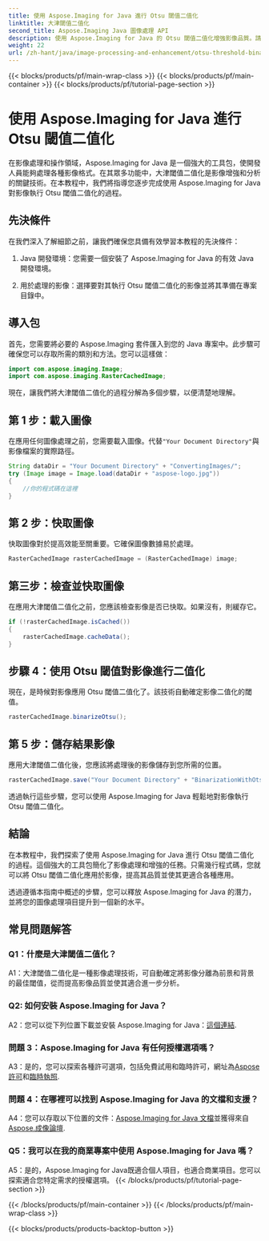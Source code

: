 ```yaml
---
title: 使用 Aspose.Imaging for Java 進行 Otsu 閾值二值化
linktitle: 大津閾值二值化
second_title: Aspose.Imaging Java 圖像處理 API
description: 使用 Aspose.Imaging for Java 的 Otsu 閾值二值化增強影像品質。請遵循我們的逐步指南來實現卓越的影像處理。
weight: 22
url: /zh-hant/java/image-processing-and-enhancement/otsu-threshold-binarization/
---
```


{{< blocks/products/pf/main-wrap-class >}}
{{< blocks/products/pf/main-container >}}
{{< blocks/products/pf/tutorial-page-section >}}

# 使用 Aspose.Imaging for Java 進行 Otsu 閾值二值化

在影像處理和操作領域，Aspose.Imaging for Java 是一個強大的工具包，使開發人員能夠處理各種影像格式。在其眾多功能中，大津閾值二值化是影像增強和分析的關鍵技術。在本教程中，我們將指導您逐步完成使用 Aspose.Imaging for Java 對影像執行 Otsu 閾值二值化的過程。

## 先決條件

在我們深入了解細節之前，讓我們確保您具備有效學習本教程的先決條件：

1. Java 開發環境：您需要一個安裝了 Aspose.Imaging for Java 的有效 Java 開發環境。

2. 用於處理的影像：選擇要對其執行 Otsu 閾值二值化的影像並將其準備在專案目錄中。

## 導入包

首先，您需要將必要的 Aspose.Imaging 套件匯入到您的 Java 專案中。此步驟可確保您可以存取所需的類別和方法。您可以這樣做：

```java
import com.aspose.imaging.Image;
import com.aspose.imaging.RasterCachedImage;
```

現在，讓我們將大津閾值二值化的過程分解為多個步驟，以便清楚地理解。

## 第 1 步：載入圖像


在應用任何圖像處理之前，您需要載入圖像。代替`"Your Document Directory"`與影像檔案的實際路徑。 

```java
String dataDir = "Your Document Directory" + "ConvertingImages/";
try (Image image = Image.load(dataDir + "aspose-logo.jpg"))
{
    //你的程式碼在這裡
}
```

## 第 2 步：快取圖像

快取圖像對於提高效能至關重要。它確保圖像數據易於處理。

```java
RasterCachedImage rasterCachedImage = (RasterCachedImage) image;
```

## 第三步：檢查並快取圖像

在應用大津閾值二值化之前，您應該檢查影像是否已快取。如果沒有，則緩存它。

```java
if (!rasterCachedImage.isCached())
{
    rasterCachedImage.cacheData();
}
```

## 步驟 4：使用 Otsu 閾值對影像進行二值化

現在，是時候對影像應用 Otsu 閾值二值化了。該技術自動確定影像二值化的閾值。

```java
rasterCachedImage.binarizeOtsu();
```

## 第 5 步：儲存結果影像

應用大津閾值二值化後，您應該將處理後的影像儲存到您所需的位置。

```java
rasterCachedImage.save("Your Document Directory" + "BinarizationWithOtsuThreshold_out.jpg");
```

透過執行這些步驟，您可以使用 Aspose.Imaging for Java 輕鬆地對影像執行 Otsu 閾值二值化。

## 結論

在本教程中，我們探索了使用 Aspose.Imaging for Java 進行 Otsu 閾值二值化的過程。這個強大的工具包簡化了影像處理和增強的任務。只需幾行程式碼，您就可以將 Otsu 閾值二值化應用於影像，提高其品質並使其更適合各種應用。

透過遵循本指南中概述的步驟，您可以釋放 Aspose.Imaging for Java 的潛力，並將您的圖像處理項目提升到一個新的水平。

## 常見問題解答

### Q1：什麼是大津閾值二值化？

A1：大津閾值二值化是一種影像處理技術，可自動確定將影像分離為前景和背景的最佳閾值，從而提高影像品質並使其適合進一步分析。

### Q2: 如何安裝 Aspose.Imaging for Java？

 A2：您可以從下列位置下載並安裝 Aspose.Imaging for Java：[這個連結](https://releases.aspose.com/imaging/java/).

### 問題 3：Aspose.Imaging for Java 有任何授權選項嗎？

 A3：是的，您可以探索各種許可選項，包括免費試用和臨時許可，網址為[Aspose 許可](https://purchase.aspose.com/buy)和[臨時執照](https://purchase.aspose.com/temporary-license/).

### 問題 4：在哪裡可以找到 Aspose.Imaging for Java 的文檔和支援？

 A4：您可以存取以下位置的文件：[Aspose.Imaging for Java 文檔](https://reference.aspose.com/imaging/java/)並獲得來自[Aspose.成像論壇](https://forum.aspose.com/).

### Q5：我可以在我的商業專案中使用 Aspose.Imaging for Java 嗎？

A5：是的，Aspose.Imaging for Java既適合個人項目，也適合商業項目。您可以探索適合您特定需求的授權選項。
{{< /blocks/products/pf/tutorial-page-section >}}

{{< /blocks/products/pf/main-container >}}
{{< /blocks/products/pf/main-wrap-class >}}

{{< blocks/products/products-backtop-button >}}
